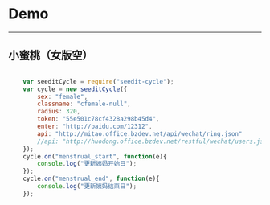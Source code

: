 # Demo

---

## 小蜜桃（女版空）
<script type="text/javascript" src="http://scdn.bozhong.com/source/common/js/jquery.min.js"></script>
````javascript

    var seeditCycle = require("seedit-cycle");
    var cycle = new seeditCycle({
        sex: "female",
        classname: "cfemale-null",
        radius: 320,
        token: "55e501c78cf4328a298b45d4",
        enter: "http://baidu.com/12312",
        api: "http://mitao.office.bzdev.net/api/wechat/ring.json"
        //api: "http://huodong.office.bzdev.net/restful/wechat/users.json"
    });
    cycle.on("menstrual_start", function(e){
        console.log("更新姨妈开始日");
    });
    cycle.on("menstrual_end", function(e){
        console.log("更新姨妈结束日");
    });

````
<div class="cfemale-null"></div>